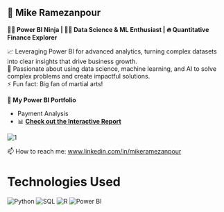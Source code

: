 ## 🤖 Mike Ramezanpour

**🕵️‍♀️ Power BI Ninja | 👨‍💻 Data Science & ML Enthusiast | 🔥 Quantitative Finance Explorer**

📈 Leveraging Power BI for advanced analytics, turning complex datasets into clear insights that drive business growth.\
🚀 Passionate about using data science, machine learning, and AI to solve complex problems and create impactful solutions.\
⚡ Fun fact: Big fan of martial arts!

**🎯 My Power BI Portfolio**

- Payment Analysis
- 📊 [**Check out the Interactive Report**](https://t.ly/ORGUy)

 ![1](https://github.com/user-attachments/assets/dc735cd4-2664-41fa-862c-418fdab6a31e)







  
  📫 How to reach me: www.linkedin.com/in/mikeramezanpour



# Technologies Used

![Python](https://img.shields.io/badge/Python-%233776AB.svg?style=for-the-badge&logo=python&logoColor=white)
![SQL](https://img.shields.io/badge/SQL-%2300758F.svg?style=for-the-badge&logo=sql&logoColor=white)
![R](https://img.shields.io/badge/R-%23276DC3.svg?style=for-the-badge&logo=r&logoColor=white)
![Power BI](https://img.shields.io/badge/Power_BI-%23F2C811.svg?style=for-the-badge&logo=powerbi&logoColor=black)




